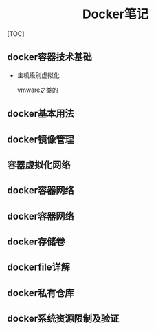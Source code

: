 # <center>Docker笔记</center>

[TOC]

## docker容器技术基础

- 主机级别虚拟化

    vmware之类的























































































## docker基本用法

## docker镜像管理

## 容器虚拟化网络

## docker容器网络

## docker容器网络

## docker存储卷

## dockerfile详解

## docker私有仓库

## docker系统资源限制及验证









